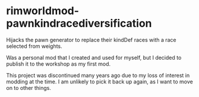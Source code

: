 # rimworldmod-pawnkindracediversification
Hijacks the pawn generator to replace their kindDef races with a race selected from weights.

Was a personal mod that I created and used for myself, but I decided to publish it to the workshop as my first mod.

This project was discontinued many years ago due to my loss of interest in modding at the time. I am unlikely to pick it back up again, as I want to move on to other things.
